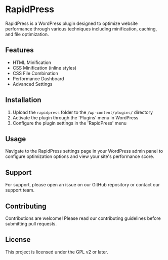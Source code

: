 # RapidPress

RapidPress is a WordPress plugin designed to optimize website performance through various techniques including minification, caching, and file optimization.

## Features

-  HTML Minification
-  CSS Minification (inline styles)
-  CSS File Combination
-  Performance Dashboard
-  Advanced Settings

## Installation

1. Upload the `rapidpress` folder to the `/wp-content/plugins/` directory
2. Activate the plugin through the 'Plugins' menu in WordPress
3. Configure the plugin settings in the 'RapidPress' menu

## Usage

Navigate to the RapidPress settings page in your WordPress admin panel to configure optimization options and view your site's performance score.

## Support

For support, please open an issue on our GitHub repository or contact our support team.

## Contributing

Contributions are welcome! Please read our contributing guidelines before submitting pull requests.

## License

This project is licensed under the GPL v2 or later.
